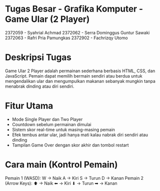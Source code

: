# Tugas Besar - Grafika Komputer - Game Ular (2 Player)
2372059 - Syahrial Achmad
2372062 - Serra Dominggus Guntur Sawaki
2372063 - Rafri Pria Pamungkas
2372902 - Fachrizqy Utomo


# Deskripsi Tugas 
Game Ular 2 Player adalah permainan sederhana berbasis HTML, CSS, dan JavaScript. Pemain dapat memilih bermain sendiri atau 
berdua untuk mengendalikan ular dan mengumpulkan makanan sebanyak mungkin tanpa menabrak dinding atau diri sendiri.

# Fitur Utama
 - Mode Single Player dan Two Player
 - Countdown sebelum permainan dimulai
 - Sistem skor real-time untuk masing-masing pemain
 - Efek tembus antar ular, jadi hanya mati kalau nabrak diri sendiri atau dinding
 - Tampilan Game Over dengan skor akhir dan tombol restart

# Cara main (Kontrol Pemain)
Pemain 1 (WASD):
W → Naik
A → Kiri
S → Turun
D → Kanan
Pemain 2 (Arrow Keys):
⬆ → Naik
⬅ → Kiri
⬇ → Turun
➡ → Kanan
